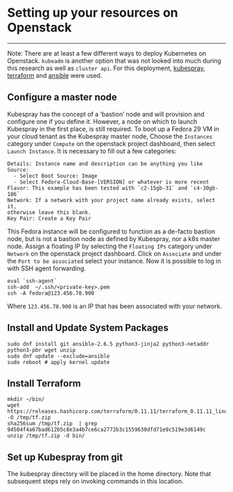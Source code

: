 # Setting up your resources on Openstack
---

Note: There are at least a few different ways to deploy Kubernetes on
Openstack. `kubeadm` is another option that was not looked into much during
this research as well as `cluster api`. For this deployment,
[kubespray](https://github.com/kubernetes-sigs/kubespray),
[terraform](https://github.com/hashicorp/terraform) and
[ansible](https://www.ansible.com/) were used.

## Configure a master node

Kubespray has the concept of a ‘bastion’ node and will provision and configure one if you define it. However, a node on which to launch Kubespray in the first place, is still required. To boot up a Fedora 29 VM in your cloud tenant as the Kubespray master node, Choose the `Instances` category under `Compute` on the openstack project dashboard, then select `Launch Instance`. It is necessary to fill out a few categories:
```
Details: Instance name and description can be anything you like
Source:
  - Select Boot Source: Image
  - Select Fedora-Cloud-Base-[VERSION] or whatever is more recent
Flavor: This example has been tested with `c2-15gb-31` and `c4-30gb-186`
Network: If a network with your project name already exists, select it,
otherwise leave this blank.
Key Pair: Create a Key Pair
```

This Fedora instance will be configured to function as a de-facto bastion node, but is not a bastion node as defined by Kubespray, nor a k8s master node. Assign a floating IP by selecting the `Floating IPs` category under `Network` on the openstack project dashboard. Click on `Associate` and under the `Port to be associated` select your instance. Now it is possible to log in with SSH agent forwarding.

```
eval `ssh-agent`
ssh-add  ~/.ssh/<private-key>.pem
ssh -A fedora@123.456.78.900
```

Where `123.456.78.900` is an IP that has been associated with your network.

## Install and Update System Packages

```
sudo dnf install git ansible-2.6.5 python3-jinja2 python3-netaddr python3-pbr wget unzip
sudo dnf update --exclude=ansible
sudo reboot # apply kernel update

```

## Install Terraform
```
mkdir ~/bin/
wget https://releases.hashicorp.com/terraform/0.11.11/terraform_0.11.11_linux_amd64.zip -O /tmp/tf.zip
sha256sum /tmp/tf.zip  | grep 94504f4a67bad612b5c8e3a4b7ce6ca2772b3c1559630dfd71e9c519e3d6149c
unzip /tmp/tf.zip -d bin/
```

## Set up Kubespray from git

The kubespray directory will be placed in the home directory. Note that subsequent steps rely on invoking commands in this location.

